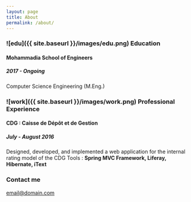 ```yaml
---
layout: page
title: About
permalink: /about/
---
```


### ![edu]({{ site.baseurl }}/images/edu.png) Education

#### Mohammadia School of Engineers

##### 2017 - Ongoing
Computer Science Engineering
(M.Eng.)

### ![work]({{ site.baseurl }}/images/work.png) Professional Experience

#### CDG : Caisse de Dépôt et de Gestion

##### July - August 2016
Designed, developed, and implemented a web application for the internal rating model of the CDG
Tools :  **Spring MVC Framework, Liferay, Hibernate, iText**

### Contact me

[email@domain.com](mailto:email@domain.com)
